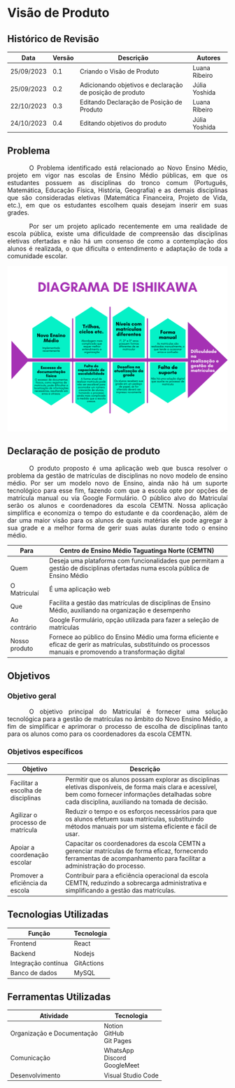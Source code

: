 # Visão de Produto

## Histórico de Revisão

| Data | Versão | Descrição | Autores |
| ---------- | ----------- | -------------- | -------------- |
| 25/09/2023 | 0.1 | Criando o Visão de Produto | Luana Ribeiro |
| 25/09/2023 | 0.2 | Adicionando objetivos e declaração de posição de produto | Júlia Yoshida |
| 22/10/2023 | 0.3 | Editando Declaração de Posição de Produto | Luana Ribeiro |
| 24/10/2023 | 0.4 | Editando objetivos do produto | Júlia Yoshida |

## Problema

<p style="text-indent: 50px;text-align: justify;"> O Problema identificado está relacionado ao Novo Ensino Médio, projeto em vigor nas escolas de Ensino Médio públicas, em que os estudantes possuem as disciplinas do tronco comum (Português, Matemática, Educação Física, História, Geografia) e as demais disciplinas que são consideradas eletivas (Matemática Financeira, Projeto de Vida, etc.), em que os estudantes escolhem quais desejam inserir em suas grades.</p>

<p style="text-indent: 50px;text-align: justify;"> Por ser um projeto aplicado recentemente em uma realidade de escola pública, existe uma dificuldade de compreensão das disciplinas eletivas ofertadas e não há um consenso de como a contemplação dos alunos é realizada, o que dificulta o entendimento e adaptação de toda a comunidade escolar. </p>


![Image](./images/diagrama.png)

## Declaração de posição de produto

<p style="text-indent: 50px;text-align: justify;"> O produto proposto é uma aplicação web que busca resolver o problema da gestão de matrículas de disciplinas no novo modelo de ensino médio. Por ser um modelo novo de Ensino, ainda não há um suporte tecnológico para esse fim, fazendo com que a escola opte por opções de matrícula manual ou via Google Formulário. O público alvo do Matriculaí serão os alunos e coordenadores da escola CEMTN. Nossa aplicação simplifica e economiza o tempo do estudante e da coordenação, além de dar uma maior visão para os alunos de quais matérias ele pode agregar à sua grade e a melhor forma de gerir suas aulas durante todo o ensino médio. </p>

| Para | Centro de Ensino Médio Taguatinga Norte (CEMTN) |
| ----- | ----- |
| Quem | Deseja uma plataforma com funcionalidades que permitam a gestão de disciplinas ofertadas numa escola pública de Ensino Médio |
| O Matriculaí |  É uma aplicação web |
| Que | Facilita a gestão das matrículas de disciplinas de Ensino Médio, auxiliando na organização e desempenho |
| Ao contrário | Google Formulário, opção utilizada para fazer a seleção de matrículas |
| Nosso produto | Fornece ao público do Ensino Médio uma forma eficiente e eficaz de gerir as matrículas, substituindo os processos manuais e promovendo a transformação digital  |

## Objetivos

### Objetivo geral

<p style="text-indent: 50px;text-align: justify;"> O objetivo principal do Matriculaí é fornecer uma solução tecnológica para a gestão de matrículas no âmbito do Novo Ensino Médio, a fim de simplificar e aprimorar o processo de escolha de disciplinas tanto para os alunos como para os coordenadores da escola CEMTN.</p>

### Objetivos específicos

|Objetivo|Descrição|
|-|-|
| Facilitar a escolha de disciplinas | Permitir que os alunos possam explorar as disciplinas eletivas disponíveis, de forma mais clara e acessível, bem como fornecer informações detalhadas sobre cada disciplina, auxiliando na tomada de decisão. |
| Agilizar o processo de matrícula | Reduzir o tempo e os esforços necessários para que os alunos efetuem suas matrículas, substituindo métodos manuais por um sistema eficiente e fácil de usar. |
| Apoiar a coordenação escolar | Capacitar os coordenadores da escola CEMTN a gerenciar matrículas de forma eficaz, fornecendo ferramentas de acompanhamento para facilitar a administração do processo. |
| Promover a eficiência da escola | Contribuir para a eficiência operacional da escola CEMTN, reduzindo a sobrecarga administrativa e simplificando a gestão das matrículas. |

## Tecnologias Utilizadas

| Função | Tecnologia |
| -------------- | ------------- |
| Frontend | React |
| Backend | Nodejs |
| Integração contínua | GitActions |
| Banco de dados | MySQL |

## Ferramentas Utilizadas

| Atividade | Tecnologia |
| ----------------------------- | -------------------------------------- |
| Organização e Documentação| Notion </br> GitHub </br> Git Pages |
| Comunicação | WhatsApp </br> Discord </br> GoogleMeet |
| Desenvolvimento | Visual Studio Code |
